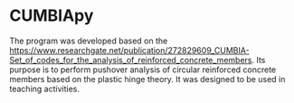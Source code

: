 # CUMBIApy
The program was developed based on the https://www.researchgate.net/publication/272829609_CUMBIA-Set_of_codes_for_the_analysis_of_reinforced_concrete_members. Its purpose is to perform pushover analysis of circular reinforced concrete members based on the plastic hinge theory. It was designed to be used in teaching activities.
